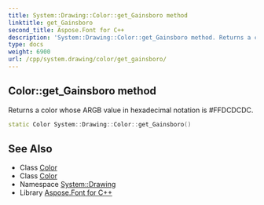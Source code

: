 ```yaml
---
title: System::Drawing::Color::get_Gainsboro method
linktitle: get_Gainsboro
second_title: Aspose.Font for C++
description: 'System::Drawing::Color::get_Gainsboro method. Returns a color whose ARGB value in hexadecimal notation is #FFDCDCDC in C++.'
type: docs
weight: 6900
url: /cpp/system.drawing/color/get_gainsboro/
---
```

## Color::get_Gainsboro method


Returns a color whose ARGB value in hexadecimal notation is #FFDCDCDC.

```cpp
static Color System::Drawing::Color::get_Gainsboro()
```

## See Also

* Class [Color](../)
* Class [Color](../)
* Namespace [System::Drawing](../../)
* Library [Aspose.Font for C++](../../../)
